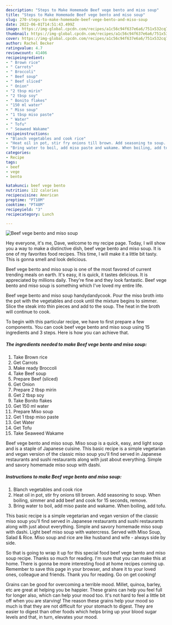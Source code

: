 ```yaml
---
description: "Steps to Make Homemade Beef vege bento and miso soup"
title: "Steps to Make Homemade Beef vege bento and miso soup"
slug: 270-steps-to-make-homemade-beef-vege-bento-and-miso-soup
date: 2022-06-01T14:51:43.499Z
image: https://img-global.cpcdn.com/recipes/a1c56c94f637e6a6/751x532cq70/beef-vege-bento-and-miso-soup-recipe-main-photo.jpg
thumbnail: https://img-global.cpcdn.com/recipes/a1c56c94f637e6a6/751x532cq70/beef-vege-bento-and-miso-soup-recipe-main-photo.jpg
cover: https://img-global.cpcdn.com/recipes/a1c56c94f637e6a6/751x532cq70/beef-vege-bento-and-miso-soup-recipe-main-photo.jpg
author: Rachel Becker
ratingvalue: 4.7
reviewcount: 41406
recipeingredient:
- " Brown rice"
- " Carrots"
- " Broccoli"
- " Beef soup"
- " Beef sliced"
- " Onion"
- "2 tbsp mirin"
- "2 tbsp soy"
- " Bonito flakes"
- "150 ml water"
- " Miso soup"
- "1 tbsp miso paste"
- " Water"
- " Tofu"
- " Seaweed Wakame"
recipeinstructions:
- "Blanch vegetables and cook rice"
- "Heat oil in pot, stir fry onions till brown. Add seasoning to soup. When boiling, simmer and add beef and cook for 15 seconds, remove."
- "Bring water to boil, add miso paste and wakame. When boiling, add tofu."
categories:
- Recipe
tags:
- beef
- vege
- bento

katakunci: beef vege bento 
nutrition: 122 calories
recipecuisine: American
preptime: "PT10M"
cooktime: "PT48M"
recipeyield: "3"
recipecategory: Lunch

---
```



![Beef vege bento and miso soup](https://img-global.cpcdn.com/recipes/a1c56c94f637e6a6/751x532cq70/beef-vege-bento-and-miso-soup-recipe-main-photo.jpg)

Hey everyone, it's me, Dave, welcome to my recipe page. Today, I will show you a way to make a distinctive dish, beef vege bento and miso soup. It is one of my favorites food recipes. This time, I will make it a little bit tasty. This is gonna smell and look delicious.

Beef vege bento and miso soup is one of the most favored of current trending meals on earth. It's easy, it is quick, it tastes delicious. It is appreciated by millions daily. They're fine and they look fantastic. Beef vege bento and miso soup is something which I've loved my entire life.

Beef vege bento and miso soup handydandycook. Pour the miso broth into the pot with the vegetables and cook until the mixture begins to simmer. Slice the steak into thin pieces and add to the soup. The heat in the broth will continue to cook.


To begin with this particular recipe, we have to first prepare a few components. You can cook beef vege bento and miso soup using 15 ingredients and 3 steps. Here is how you can achieve that.

<!--inarticleads1-->

##### The ingredients needed to make Beef vege bento and miso soup:

1. Take  Brown rice
1. Get  Carrots
1. Make ready  Broccoli
1. Take  Beef soup
1. Prepare  Beef (sliced)
1. Get  Onion
1. Prepare 2 tbsp mirin
1. Get 2 tbsp soy
1. Take  Bonito flakes
1. Get 150 ml water
1. Prepare  Miso soup
1. Get 1 tbsp miso paste
1. Get  Water
1. Get  Tofu
1. Take  Seaweed Wakame


Beef vege bento and miso soup. Miso soup is a quick, easy, and light soup and is a staple of Japanese cuisine. This basic recipe is a simple vegetarian and vegan version of the classic miso soup you&#39;ll find served in Japanese restaurants and sushi restaurants along with just about everything. Simple and savory homemade miso soup with dashi. 

<!--inarticleads2-->

##### Instructions to make Beef vege bento and miso soup:

1. Blanch vegetables and cook rice
1. Heat oil in pot, stir fry onions till brown. Add seasoning to soup. When boiling, simmer and add beef and cook for 15 seconds, remove.
1. Bring water to boil, add miso paste and wakame. When boiling, add tofu.


This basic recipe is a simple vegetarian and vegan version of the classic miso soup you&#39;ll find served in Japanese restaurants and sushi restaurants along with just about everything. Simple and savory homemade miso soup with dashi. Light beef miso soup with watercress. Served with Miso Soup, Salad &amp; Rice. Miso soup and rice are like husband and wife - always side by side. 

So that is going to wrap it up for this special food beef vege bento and miso soup recipe. Thanks so much for reading. I'm sure that you can make this at home. There is gonna be more interesting food at home recipes coming up. Remember to save this page in your browser, and share it to your loved ones, colleague and friends. Thank you for reading. Go on get cooking!

Grains can be good for overcoming a terrible mood. Millet, quinoa, barley, etc are great at helping you be happier. These grains can help you feel full for longer also, which can help your mood too. It's not hard to feel a little bit off when you are starving! The reason these grains help your mood so much is that they are not difficult for your stomach to digest. They are easier to digest than other foods which helps bring up your blood sugar levels and that, in turn, elevates your mood.
